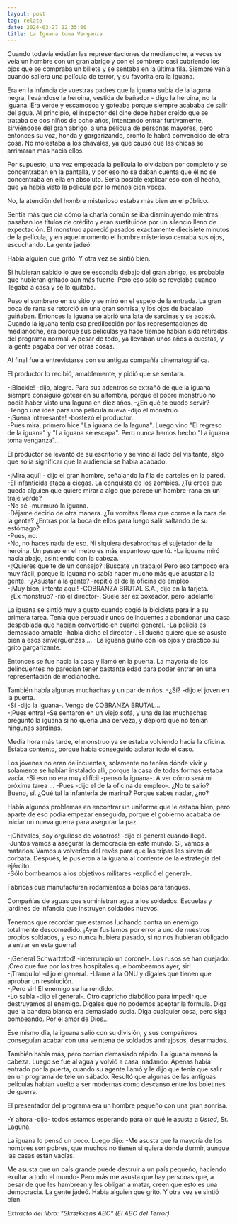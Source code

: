 ```yaml
---
layout: post
tag: relato
date: 2024-03-27 22:35:00
title: La Iguana toma Venganza 
---
```


Cuando todavía existían las representaciones de medianoche, a veces se
veía un hombre con un gran abrigo y con el sombrero casi cubriendo los
ojos que se compraba un billete y se sentaba en la última fila. Siempre
venía cuando saliera una película de terror, y su favorita era la
Iguana.

Era en la infancia de vuestras padres que la iguana subía de la laguna
negra, llevándose la heroina, vestida de bañador - digo la heroina, no
la iguana. Era verde y escamosoa y goteaba porque siempre acababa de
salir del agua. Al principio, el inspector del cine debe haber creído
que se trataba de dos niños de ocho años, intentando entrar
furtivamente, sirviéndose del gran abrigo, a una película de personas
mayores, pero entonces su voz, honda y gargarizando, pronto le habrá
convencido de otra cosa. No molestaba a los chavales, ya que causó que
las chicas se arrimaran más hacia ellos.

Por supuesto, una vez empezada la película lo olvidaban por completo y
se concentraban en la pantalla, y por eso no se daban cuenta que él no
se concentraba en ella en absoluto. Sería posible explicar eso con el
hecho, que ya había visto la película por lo menos cien veces.

No, la atención del hombre misterioso estaba más bien en el público.

Sentía más que oía cómo la charla común se iba disminuyendo mientras
pasaban los títulos de crédito y eran sustituidos por un silencio lleno
de expectación. El monstruo apareció pasados exactamente diecisiete
minutos de la película, y en aquel momento el hombre misterioso cerraba
sus ojos, escuchando. La gente jadeó.

Había alguien que gritó. Y otra vez se sintió bien.

Si hubieran sabido lo que se escondía debajo del gran abrigo, es
probable que hubieran gritado aún más fuerte. Pero eso sólo se revelaba
cuando llegaba a casa y se lo quitaba.

Puso el sombrero en su sitio y se miró en el espejo de la entrada. La
gran boca de rana se retorció en una gran sonrisa, y los ojos de
bacalao guiñaban. Entonces la iguana se abrió una lata de sardinas y se
acostó. Cuando la iguana tenía esa predilección por las
representaciones de medianoche, era porque sus películas ya hace tiempo
habían sido retiradas del programa normal. A pesar de todo, ya llevaban
unos años a cuestas, y la gente pagaba por ver otras cosas.

Al final fue a entrevistarse con su antigua compañía cinematográfica.

El productor lo recibió, amablemente, y pidió que se sentara.

-¡Blackie! -dijo, alegre. Para sus adentros se extrañó de que la iguana
siempre consiguió gotear en su alfombra, porque el pobre monstruo no
podía haber visto una laguna en diez años. -¿En qué te puedo servir?  
-Tengo una idea para una película nueva -dijo el monstruo.  
-¡Suena interesante! -bostezó el productor.  
-Pues mira, primero hice "La iguana de la laguna". Luego vino "El
regreso de la iguana" y "La iguana se escapa". Pero nunca hemos hecho
"La iguana toma venganza"...

El productor se levantó de su escritorio y se vino al lado del
visitante, algo que solía significar que la audiencia se había acabado.

-¡Mira aquí! - dijo el gran hombre, señalando la fila de carteles en la
pared.  
-El infanticida ataca a ciegas. La conquista de los zombies. ¿Tú crees
que queda alguien que quiere mirar a algo que parece un hombre-rana en
un traje verde?  
-No sé -murmuró la iguana.  
-Déjame decirlo de otra manera. ¿Tú vomitas flema que corroe a la cara
de la gente? ¿Entras por la boca de ellos para luego salir saltando de
su estómago?  
-Pues, no.  
-No, no haces nada de eso. Ni siquiera desabrochas el sujetador de la
heroina. Un paseo en el metro es más espantoso que tú. -La iguana miró
hacia abajo, asintiendo con la cabeza.  
-¿Quieres que te de un consejo? ¡Buscate un trabajo! Pero eso tampoco
era muy fácil, porque la iguana no sabía hacer mucho más que asustar a
la gente. -¿Asustar a la gente? -repitió el de la oficina de empleo.  
-¡Muy bien, intenta aquí! -COBRANZA BRUTAL S.A., dijo en la tarjeta.  
-¿Ex monstruo? -rió el director-. Suele ser ex boxeador, pero
¡adelante!

La iguana se sintió muy a gusto cuando cogió la bicicleta para ir a su
primera tarea. Tenía que persuadir unos delincuentes a abandonar una
casa despoblada que habían convertido en cuartel general. -La policía
es demasiado amable -había dicho el director-. El dueño quiere que se
asuste bien a esos sinvergüenzas ... -La iguana guiñó con los ojos y
practicó su grito gargarizante.

Entonces se fue hacia la casa y llamó en la puerta. La mayoría de los
delincuentes no parecían tener bastante edad para poder entrar en una
representación de medianoche.

También había algunas muchachas y un par de niños. -¿Sí? -dijo el joven
en la puerta.  
-Sí -dijo la iguana-. Vengo de COBRANZA BRUTAL...  
-¡Pues entra! -Se sentaron en un viejo sofá, y una de las muchachas
preguntó la iguana si no quería una cerveza, y deploró que no tenían
ningunas sardinas.

Media hora más tarde, el monstruo ya se estaba volviendo hacia la
oficina. Estaba contento, porque había conseguido aclarar todo el caso.

Los jóvenes no eran delincuentes, solamente no tenían dónde vivir y
solamente se habían instalado allí, porque la casa de todas formas
estaba vacía. -Si eso no era muy difícil -pensó la iguana-. A ver cómo
será mi próxima tarea ... -Pues -dijo el de la oficina de empleo-. ¿No
te salió? Bueno, sí. ¿Qué tal la infantería de marina? Porque sabes
nadar, ¿no?

Había algunos problemas en encontrar un uniforme que le estaba bien,
pero aparte de eso podía empezar enseguida, porque el gobierno acababa
de iniciar un nueva guerra para asegurar la paz.

-¡Chavales, soy orgulloso de vosotros! -dijo el general cuando llegó.  
-Juntos vamos a asegurar la democracia en este mundo. Sí, vamos a
matarlos. Vamos a volverlos del revés para que las tripas les sirven de
corbata. Después, le pusieron a la iguana al corriente de la estrategia
del ejército.  
-Sólo bombeamos a los objetivos militares -explicó el general-.

Fábricas que manufacturan rodamientos a bolas para tanques.

Compañías de aguas que suministran agua a los soldados. Escuelas y
jardines de infancia que instruyen soldados nuevos.

Tenemos que recordar que estamos luchando contra un enemigo totalmente
descomedido. ¡Ayer fusilamos por error a uno de nuestros propios
soldados, y eso nunca hubiera pasado, si no nos hubieran obligado a
entrar en esta guerra!

-¡General Schwartztod! -interrumpió un coronel-. Los rusos se han
quejado. ¡Creo que fue por los tres hospitales que bombeamos ayer, sir!  
-¡Tranquilo! -dijo el general. -Llame a la ONU y dígales que tienen que
aprobar un resolución.  
-¡Pero sir! El enemigo se ha rendido.  
-Lo sabía -dijo el general-. Otro capricho diabólico para impedir que
destruyamos al enemigo. Dígales que no podemos aceptar la fórmula. Diga
que la bandera blanca era demasiado sucia. Diga cualquier cosa, pero
siga bombeando. Por el amor de Dios...

Ese mismo día, la iguana salió con su división, y sus compañeros
conseguían acabar con una veintena de soldados andrajosos, desarmados.

También había más, pero corrían demasiado rápido. La iguana meneó la
cabeza. Luego se fue al agua y volvió a casa, nadando. Apenas había
entrado por la puerta, cuando su agente llamó y le dijo que tenía que
salir en un programa de tele un sábado. Resultó que algunas de las
antiguas películas habían vuelto a ser modernas como descanso entre los
boletines de guerra.

El presentador del programa era un hombre pequeño con una gran sonrisa.

-Y ahora -dijo- todos estamos esperando para oir qué le asusta a
*Usted*, Sr. Laguna.

La iguana lo pensó un poco. Luego dijo: -Me asusta que la mayoría de
los hombres son pobres, que muchos no tienen si quiera donde dormir,
aunque las casas están vacías.

Me asusta que un país grande puede destruir a un país pequeño, haciendo
exultar a todo el mundo- Pero más me asusta que hay personas que, a
pesar de que les hambrean y les obligan a matar, creen que esto es una
democracia. La gente jadeó. Había alguien que gritó. Y otra vez se
sintió bien.

*Extracto del libro: "Skrækkens ABC" (El ABC del Terror)*
